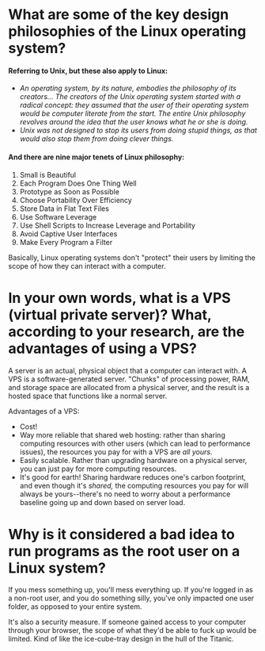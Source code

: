 # What are some of the key design philosophies of the Linux operating system?

#### Referring to Unix, but these also apply to Linux:
* *An operating system, by its nature, embodies the philosophy of its creators... The creators of the Unix operating system started with a radical concept: they assumed that the user of their operating system would be computer literate from the start. The entire Unix philosophy revolves around the idea that the user knows what he or she is doing.*
* *Unix was not designed to stop its users from doing stupid things, as that would also stop them from doing clever things.*

#### And there are nine major tenets of Linux philosophy:
1. Small is Beautiful
2. Each Program Does One Thing Well
3. Prototype as Soon as Possible
4. Choose Portability Over Efficiency
5. Store Data in Flat Text Files
6. Use Software Leverage
7. Use Shell Scripts to Increase Leverage and Portability
8. Avoid Captive User Interfaces
9. Make Every Program a Filter

Basically, Linux operating systems don't "protect" their users by limiting the scope of how they can interact with a computer.


# In your own words, what is a VPS (virtual private server)? What, according to your research, are the advantages of using a VPS?

A server is an actual, physical object that a computer can interact with. A VPS is a software-generated server. "Chunks" of processing power, RAM, and storage space are allocated from a physical server, and the result is a hosted space that functions like a normal server.

Advantages of a VPS:
* Cost!
* Way more reliable that shared web hosting: rather than sharing computing resources with other users (which can lead to performance issues), the resources you pay for with a VPS are *all yours*.
* Easily scalable. Rather than upgrading hardware on a physical server, you can just pay for more computing resources.
* It's good for earth! Sharing hardware reduces one's carbon footprint, and even though it's *shared,* the computing resources you pay for will always be yours--there's no need to worry about a performance baseline going up and down based on server load.


# Why is it considered a bad idea to run programs as the root user on a Linux system?

If you mess something up, you'll mess everything up. If you're logged in as a non-root user, and you do something silly, you've only impacted one user folder, as opposed to your entire system.

It's also a security measure. If someone gained access to your computer through your browser, the scope of what they'd be able to fuck up would be limited. Kind of like the ice-cube-tray design in the hull of the Titanic.